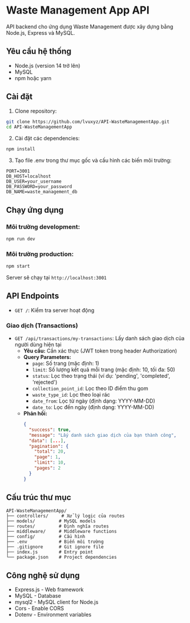 # Waste Management App API

API backend cho ứng dụng Waste Management được xây dựng bằng Node.js, Express và MySQL.

## Yêu cầu hệ thống

- Node.js (version 14 trở lên)
- MySQL
- npm hoặc yarn

## Cài đặt

1. Clone repository:

```bash
git clone https://github.com/lvuxyz/API-WasteManagementApp.git
cd API-WasteManagementApp
```

2. Cài đặt các dependencies:

```bash
npm install
```

3. Tạo file .env trong thư mục gốc và cấu hình các biến môi trường:

```env
PORT=3001
DB_HOST=localhost
DB_USER=your_username
DB_PASSWORD=your_password
DB_NAME=waste_management_db
```

## Chạy ứng dụng

### Môi trường development:

```bash
npm run dev
```

### Môi trường production:

```bash
npm start
```

Server sẽ chạy tại `http://localhost:3001`

## API Endpoints

- `GET /`: Kiểm tra server hoạt động

### Giao dịch (Transactions)

- `GET /api/transactions/my-transactions`: Lấy danh sách giao dịch của người dùng hiện tại
  - **Yêu cầu:** Cần xác thực (JWT token trong header Authorization)
  - **Query Parameters:**
    - `page`: Số trang (mặc định: 1)
    - `limit`: Số lượng kết quả mỗi trang (mặc định: 10, tối đa: 50)
    - `status`: Lọc theo trạng thái (ví dụ: 'pending', 'completed', 'rejected')
    - `collection_point_id`: Lọc theo ID điểm thu gom
    - `waste_type_id`: Lọc theo loại rác
    - `date_from`: Lọc từ ngày (định dạng: YYYY-MM-DD)
    - `date_to`: Lọc đến ngày (định dạng: YYYY-MM-DD)
  - **Phản hồi:**
    ```json
    {
      "success": true,
      "message": "Lấy danh sách giao dịch của bạn thành công",
      "data": [...],
      "pagination": {
        "total": 20,
        "page": 1,
        "limit": 10,
        "pages": 2
      }
    }
    ```

## Cấu trúc thư mục

```
API-WasteManagementApp/
├── controllers/     # Xử lý logic của routes
├── models/         # MySQL models
├── routes/         # Định nghĩa routes
├── middleware/     # Middleware functions
├── config/         # Cấu hình
├── .env            # Biến môi trường
├── .gitignore      # Git ignore file
├── index.js        # Entry point
└── package.json    # Project dependencies
```

## Công nghệ sử dụng

- Express.js - Web framework
- MySQL - Database
- mysql2 - MySQL client for Node.js
- Cors - Enable CORS
- Dotenv - Environment variables

```

```
